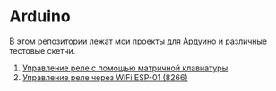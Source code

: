 # Arduino

В этом репозитории лежат мои проекты для Ардуино и различные тестовые скетчи.


1. [Управление реле с помощью матричной клавиатуры](keyboard_relay_control/)
2. [Управление реле через WiFi ESP-01 (8266)](ESP8266_wifi_relay_control/)
